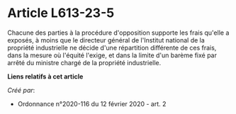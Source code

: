 # Article L613-23-5

Chacune des parties à la procédure d'opposition supporte les frais qu'elle a exposés, à moins que le directeur général de
l'Institut national de la propriété industrielle ne décide d'une répartition différente de ces frais, dans la mesure où
l'équité l'exige, et dans la limite d'un barème fixé par arrêté du ministre chargé de la propriété industrielle.

**Liens relatifs à cet article**

_Créé par_:

  - Ordonnance n°2020-116 du 12 février 2020 - art. 2
